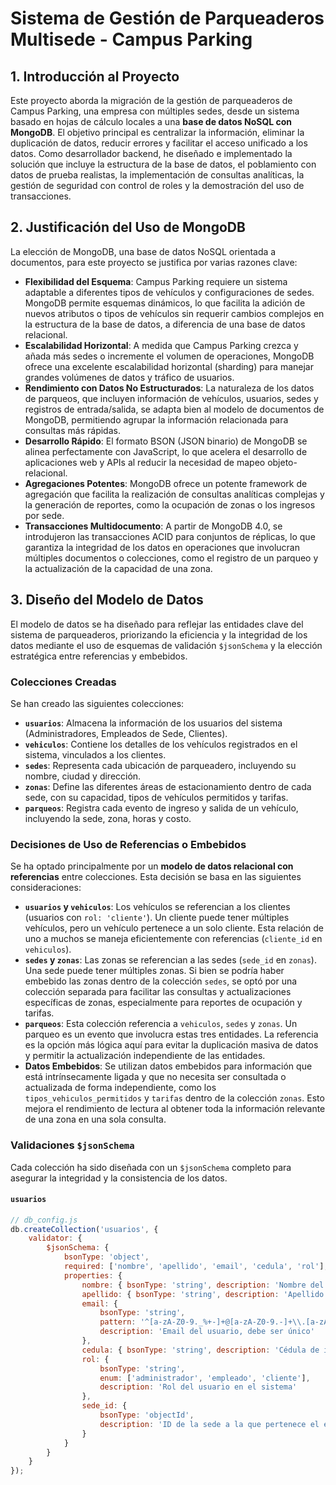 
# Sistema de Gestión de Parqueaderos Multisede - Campus Parking

## 1. Introducción al Proyecto

Este proyecto aborda la migración de la gestión de parqueaderos de Campus Parking, una empresa con múltiples sedes, desde un sistema basado en hojas de cálculo locales a una **base de datos NoSQL con MongoDB**. El objetivo principal es centralizar la información, eliminar la duplicación de datos, reducir errores y facilitar el acceso unificado a los datos. Como desarrollador backend, he diseñado e implementado la solución que incluye la estructura de la base de datos, el poblamiento con datos de prueba realistas, la implementación de consultas analíticas, la gestión de seguridad con control de roles y la demostración del uso de transacciones.

## 2. Justificación del Uso de MongoDB

La elección de MongoDB, una base de datos NoSQL orientada a documentos, para este proyecto se justifica por varias razones clave:

* **Flexibilidad del Esquema**: Campus Parking requiere un sistema adaptable a diferentes tipos de vehículos y configuraciones de sedes. MongoDB permite esquemas dinámicos, lo que facilita la adición de nuevos atributos o tipos de vehículos sin requerir cambios complejos en la estructura de la base de datos, a diferencia de una base de datos relacional.
* **Escalabilidad Horizontal**: A medida que Campus Parking crezca y añada más sedes o incremente el volumen de operaciones, MongoDB ofrece una excelente escalabilidad horizontal (sharding) para manejar grandes volúmenes de datos y tráfico de usuarios.
* **Rendimiento con Datos No Estructurados**: La naturaleza de los datos de parqueos, que incluyen información de vehículos, usuarios, sedes y registros de entrada/salida, se adapta bien al modelo de documentos de MongoDB, permitiendo agrupar la información relacionada para consultas más rápidas.
* **Desarrollo Rápido**: El formato BSON (JSON binario) de MongoDB se alinea perfectamente con JavaScript, lo que acelera el desarrollo de aplicaciones web y APIs al reducir la necesidad de mapeo objeto-relacional.
* **Agregaciones Potentes**: MongoDB ofrece un potente framework de agregación que facilita la realización de consultas analíticas complejas y la generación de reportes, como la ocupación de zonas o los ingresos por sede.
* **Transacciones Multidocumento**: A partir de MongoDB 4.0, se introdujeron las transacciones ACID para conjuntos de réplicas, lo que garantiza la integridad de los datos en operaciones que involucran múltiples documentos o colecciones, como el registro de un parqueo y la actualización de la capacidad de una zona.

## 3. Diseño del Modelo de Datos

El modelo de datos se ha diseñado para reflejar las entidades clave del sistema de parqueaderos, priorizando la eficiencia y la integridad de los datos mediante el uso de esquemas de validación `$jsonSchema` y la elección estratégica entre referencias y embebidos.

### Colecciones Creadas

Se han creado las siguientes colecciones:

* **`usuarios`**: Almacena la información de los usuarios del sistema (Administradores, Empleados de Sede, Clientes).
* **`vehiculos`**: Contiene los detalles de los vehículos registrados en el sistema, vinculados a los clientes.
* **`sedes`**: Representa cada ubicación de parqueadero, incluyendo su nombre, ciudad y dirección.
* **`zonas`**: Define las diferentes áreas de estacionamiento dentro de cada sede, con su capacidad, tipos de vehículos permitidos y tarifas.
* **`parqueos`**: Registra cada evento de ingreso y salida de un vehículo, incluyendo la sede, zona, horas y costo.

### Decisiones de Uso de Referencias o Embebidos

Se ha optado principalmente por un **modelo de datos relacional con referencias** entre colecciones. Esta decisión se basa en las siguientes consideraciones:

* **`usuarios` y `vehiculos`**: Los vehículos se referencian a los clientes (usuarios con `rol: 'cliente'`). Un cliente puede tener múltiples vehículos, pero un vehículo pertenece a un solo cliente. Esta relación de uno a muchos se maneja eficientemente con referencias (`cliente_id` en `vehiculos`).
* **`sedes` y `zonas`**: Las zonas se referencian a las sedes (`sede_id` en `zonas`). Una sede puede tener múltiples zonas. Si bien se podría haber embebido las zonas dentro de la colección `sedes`, se optó por una colección separada para facilitar las consultas y actualizaciones específicas de zonas, especialmente para reportes de ocupación y tarifas.
* **`parqueos`**: Esta colección referencia a `vehiculos`, `sedes` y `zonas`. Un parqueo es un evento que involucra estas tres entidades. La referencia es la opción más lógica aquí para evitar la duplicación masiva de datos y permitir la actualización independiente de las entidades.
* **Datos Embebidos**: Se utilizan datos embebidos para información que está intrínsecamente ligada y que no necesita ser consultada o actualizada de forma independiente, como los `tipos_vehiculos_permitidos` y `tarifas` dentro de la colección `zonas`. Esto mejora el rendimiento de lectura al obtener toda la información relevante de una zona en una sola consulta.

### Validaciones `$jsonSchema`

Cada colección ha sido diseñada con un `$jsonSchema` completo para asegurar la integridad y la consistencia de los datos.

#### `usuarios`

```javascript
// db_config.js
db.createCollection('usuarios', {
    validator: {
        $jsonSchema: {
            bsonType: 'object',
            required: ['nombre', 'apellido', 'email', 'cedula', 'rol'],
            properties: {
                nombre: { bsonType: 'string', description: 'Nombre del usuario' },
                apellido: { bsonType: 'string', description: 'Apellido del usuario' },
                email: {
                    bsonType: 'string',
                    pattern: '^[a-zA-Z0-9._%+-]+@[a-zA-Z0-9.-]+\\.[a-zA-Z]{2,}$',
                    description: 'Email del usuario, debe ser único'
                },
                cedula: { bsonType: 'string', description: 'Cédula de identidad del usuario, debe ser única' },
                rol: {
                    bsonType: 'string',
                    enum: ['administrador', 'empleado', 'cliente'],
                    description: 'Rol del usuario en el sistema'
                },
                sede_id: {
                    bsonType: 'objectId',
                    description: 'ID de la sede a la que pertenece el empleado (opcional para clientes y administradores)'
                }
            }
        }
    }
});
